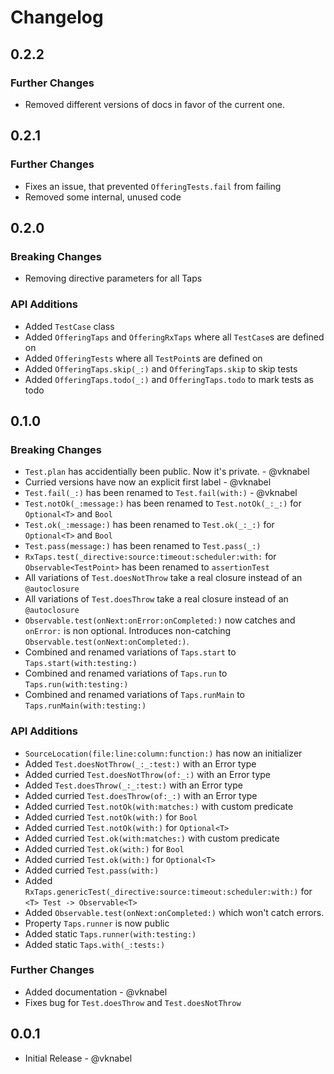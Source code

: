 # Changelog

## 0.2.2

### Further Changes

- Removed different versions of docs in favor of the current one.

## 0.2.1

### Further Changes

- Fixes an issue, that prevented `OfferingTests.fail` from failing
- Removed some internal, unused code

## 0.2.0

### Breaking Changes

- Removing directive parameters for all Taps

### API Additions

- Added `TestCase` class
- Added `OfferingTaps` and `OfferingRxTaps` where all `TestCase`s are defined on
- Added `OfferingTests` where all `TestPoint`s are defined on
- Added `OfferingTaps.skip(_:)` and `OfferingTaps.skip` to skip tests
- Added `OfferingTaps.todo(_:)` and `OfferingTaps.todo` to mark tests as todo

## 0.1.0

### Breaking Changes

- `Test.plan` has accidentially been public. Now it's private. - @vknabel
- Curried versions have now an explicit first label - @vknabel
- `Test.fail(_:)` has been renamed to `Test.fail(with:)` - @vknabel
- `Test.notOk(_:message:)` has been renamed to `Test.notOk(_:_:)` for `Optional<T>` and `Bool`
- `Test.ok(_:message:)` has been renamed to `Test.ok(_:_:)` for `Optional<T>` and `Bool`
- `Test.pass(message:)` has been renamed to `Test.pass(_:)`
- `RxTaps.test(_directive:source:timeout:scheduler:with:` for `Observable<TestPoint>` has been renamed to `assertionTest`
- All variations of `Test.doesNotThrow` take a real closure instead of an `@autoclosure`
- All variations of `Test.doesThrow` take a real closure instead of an `@autoclosure`
- `Observable.test(onNext:onError:onCompleted:)` now catches and `onError:` is non optional. Introduces non-catching `Observable.test(onNext:onCompleted:)`.
- Combined and renamed variations of `Taps.start` to `Taps.start(with:testing:)`
- Combined and renamed variations of `Taps.run` to `Taps.run(with:testing:)`
- Combined and renamed variations of `Taps.runMain` to `Taps.runMain(with:testing:)`

### API Additions

- `SourceLocation(file:line:column:function:)` has now an initializer
- Added `Test.doesNotThrow(_:_:test:)` with an Error type
- Added curried `Test.doesNotThrow(of:_:)` with an Error type
- Added `Test.doesThrow(_:_:test:)` with an Error type
- Added curried `Test.doesThrow(of:_:)` with an Error type
- Added curried `Test.notOk(with:matches:)` with custom predicate
- Added curried `Test.notOk(with:)` for `Bool`
- Added curried `Test.notOk(with:)` for `Optional<T>`
- Added curried `Test.ok(with:matches:)` with custom predicate
- Added curried `Test.ok(with:)` for `Bool`
- Added curried `Test.ok(with:)` for `Optional<T>`
- Added curried `Test.pass(with:)`
- Added `RxTaps.genericTest(_directive:source:timeout:scheduler:with:)` for `<T> Test -> Observable<T>`
- Added `Observable.test(onNext:onCompleted:)` which won't catch errors.
- Property `Taps.runner` is now public
- Added static `Taps.runner(with:testing:)`
- Added static `Taps.with(_:tests:)`

### Further Changes

- Added documentation - @vknabel
- Fixes bug for `Test.doesThrow` and `Test.doesNotThrow`

## 0.0.1

- Initial Release - @vknabel

